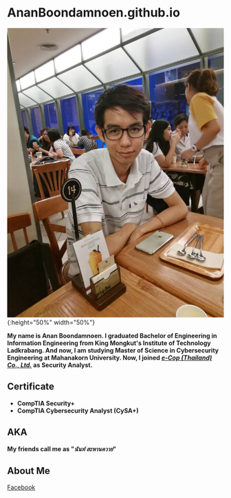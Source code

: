 # AnanBoondamnoen.github.io

![Nan_image](https://github.com/AnanBoondamnoen/AnanBoondamnoen.github.io/blob/main/Anan.JPG?raw=true){:height="50%" width="50%"}

**My name is Anan Boondamnoen. I graduated Bachelor of Engineering in Information Engineering from King Mongkut's Institute of Technology Ladkrabang. And now, I am studying Master of Science in Cybersecurity Engineering at Mahanakorn University. Now, I joined *[e-Cop (Thailand) Co., Ltd.](https://bcg-ecop.net/about-us)* as Security Analyst.**

## Certificate
+ **CompTIA Security+**
+ **CompTIA Cybersecurity Analyst (CySA+)**

## AKA
**My friends call me as "***นันท์ สะพานควาย***"**

## About Me
[Facebook](https://web.facebook.com/nanziiiii/?viewas=100000686899395)